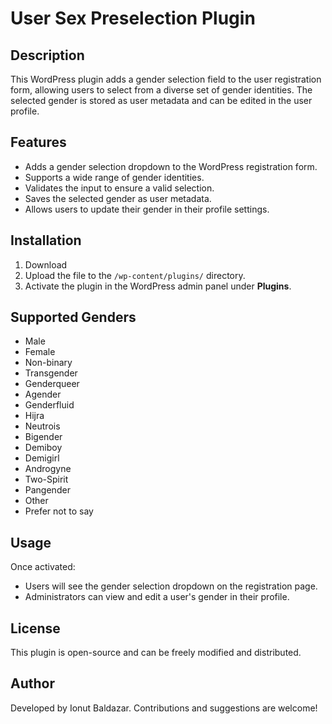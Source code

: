 # User Sex Preselection Plugin

## Description
This WordPress plugin adds a gender selection field to the user registration form, allowing users to select from a diverse set of gender identities. The selected gender is stored as user metadata and can be edited in the user profile.

## Features
- Adds a gender selection dropdown to the WordPress registration form.
- Supports a wide range of gender identities.
- Validates the input to ensure a valid selection.
- Saves the selected gender as user metadata.
- Allows users to update their gender in their profile settings.

## Installation
1. Download
2. Upload the file to the `/wp-content/plugins/` directory.
3. Activate the plugin in the WordPress admin panel under **Plugins**.

## Supported Genders
- Male
- Female
- Non-binary
- Transgender
- Genderqueer
- Agender
- Genderfluid
- Hijra
- Neutrois
- Bigender
- Demiboy
- Demigirl
- Androgyne
- Two-Spirit
- Pangender
- Other
- Prefer not to say

## Usage
Once activated:
- Users will see the gender selection dropdown on the registration page.
- Administrators can view and edit a user's gender in their profile.

## License
This plugin is open-source and can be freely modified and distributed.

## Author
Developed by Ionut Baldazar. Contributions and suggestions are welcome!

